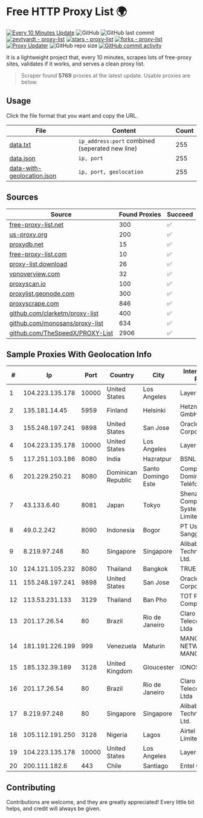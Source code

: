 
# Free HTTP Proxy List 🌍

[![Every 10 Minutes Update](https://github.com/mertguvencli/http-proxy-list/actions/workflows/main.yml/badge.svg?branch=main)](https://github.com/mertguvencli/http-proxy-list/actions/workflows/main.yml)
![GitHub](https://img.shields.io/github/license/mertguvencli/http-proxy-list)
![GitHub last commit](https://img.shields.io/github/last-commit/mertguvencli/http-proxy-list)
[![zevtyardt - proxy-list](https://img.shields.io/static/v1?label=zevtyardt&message=proxy-list&color=blue&logo=github)](https://github.com/zevtyardt/proxy-list "Go to GitHub repo")
[![stars - proxy-list](https://img.shields.io/github/stars/zevtyardt/proxy-list?style=social)](https://github.com/zevtyardt/proxy-list)
[![forks - proxy-list](https://img.shields.io/github/forks/zevtyardt/proxy-list?style=social)](https://github.com/zevtyardt/proxy-list)
[![Proxy Updater](https://github.com/zevtyardt/proxy-list/workflows/Proxy%20Updater/badge.svg)](https://github.com/zevtyardt/proxy-list/actions?query=workflow:"Proxy+Updater")
![GitHub repo size](https://img.shields.io/github/repo-size/zevtyardt/proxy-list)
[![GitHub commit activity](https://img.shields.io/github/commit-activity/m/zevtyardt/proxy-list?logo=commits)](https://github.com/zevtyardt/proxy-list/commits/main)

It is a lightweight project that, every 10 minutes, scrapes lots of free-proxy sites, validates if it works, and serves a clean proxy list.

> Scraper found **5769** proxies at the latest update. Usable proxies are below.

## Usage

Click the file format that you want and copy the URL.

|File|Content|Count|
|----|-------|-----|
|[data.txt](https://raw.githubusercontent.com/mertguvencli/http-proxy-list/main/proxy-list/data.txt)|`ip_address:port` combined (seperated new line)|255|
|[data.json](https://raw.githubusercontent.com/mertguvencli/http-proxy-list/main/proxy-list/data.json)|`ip, port`|255|
|[data-with-geolocation.json](https://raw.githubusercontent.com/mertguvencli/http-proxy-list/main/proxy-list/data-with-geolocation.json)|`ip, port, geolocation`|255|

## Sources

|Source|Found Proxies|Succeed|
|------|-------------|-------|
|[free-proxy-list.net](https://free-proxy-list.net)|300|✅|
|[us-proxy.org](https://www.us-proxy.org)|200|✅|
|[proxydb.net](http://proxydb.net)|15|✅|
|[free-proxy-list.com](https://free-proxy-list.com/?page=&port=&type%5B%5D=http&type%5B%5D=https&up_time=0&search=Search)|10|✅|
|[proxy-list.download](https://www.proxy-list.download/HTTP)|26|✅|
|[vpnoverview.com](https://vpnoverview.com/privacy/anonymous-browsing/free-proxy-servers)|32|✅|
|[proxyscan.io](https://www.proxyscan.io)|100|✅|
|[proxylist.geonode.com](https://proxylist.geonode.com/api/proxy-list?limit=300&page=1&sort_by=lastChecked&sort_type=desc&protocols=http,https)|300|✅|
|[proxyscrape.com](https://api.proxyscrape.com/v2/?request=displayproxies&protocol=http&timeout=10000&country=all&ssl=all&anonymity=all)|846|✅|
|[github.com/clarketm/proxy-list](https://raw.githubusercontent.com/clarketm/proxy-list/master/proxy-list-raw.txt)|400|✅|
|[github.com/monosans/proxy-list](https://raw.githubusercontent.com/monosans/proxy-list/main/proxies/http.txt)|634|✅|
|[github.com/TheSpeedX/PROXY-List](https://raw.githubusercontent.com/TheSpeedX/PROXY-List/master/http.txt)|2906|✅|


## Sample Proxies With Geolocation Info

|#|Ip|Port|Country|City|Internet Service Provider|
|-|--|----|-------|----|-------------------------|
|1|104.223.135.178|10000|United States|Los Angeles|LayerHost|
|2|135.181.14.45|5959|Finland|Helsinki|Hetzner Online GmbH|
|3|155.248.197.241|9898|United States|San Jose|Oracle Corporation|
|4|104.223.135.178|10000|United States|Los Angeles|LayerHost|
|5|117.251.103.186|8080|India|Hazratpur|BSNL Internet|
|6|201.229.250.21|8080|Dominican Republic|Santo Domingo Este|Compañía Dominicana de Teléfonos S. A.|
|7|43.133.6.40|8081|Japan|Tokyo|Shenzhen Tencent Computer Systems Company Limited|
|8|49.0.2.242|8090|Indonesia|Bogor|PT Usaha Adi Sanggoro|
|9|8.219.97.248|80|Singapore|Singapore|Alibaba (US) Technology Co., Ltd.|
|10|124.121.105.232|8080|Thailand|Bangkok|TRUEBB|
|11|155.248.197.241|9898|United States|San Jose|Oracle Corporation|
|12|113.53.231.133|3129|Thailand|Ban Pho|TOT Public Company Limited|
|13|201.17.26.54|80|Brazil|Rio de Janeiro|Claro NXT Telecomunicacoes Ltda|
|14|181.191.226.199|999|Venezuela|Maturín|MANGO NETWORK, C. A. MANGONET, C. A|
|15|185.132.39.189|3128|United Kingdom|Gloucester|IONOS SE|
|16|201.17.26.54|80|Brazil|Rio de Janeiro|Claro NXT Telecomunicacoes Ltda|
|17|8.219.97.248|80|Singapore|Singapore|Alibaba (US) Technology Co., Ltd.|
|18|105.112.191.250|3128|Nigeria|Lagos|Airtel Networks Limited|
|19|104.223.135.178|10000|United States|Los Angeles|LayerHost|
|20|200.111.182.6|443|Chile|Santiago|Entel Chile S.A.|



## Contributing

Contributions are welcome, and they are greatly appreciated! Every
little bit helps, and credit will always be given.

